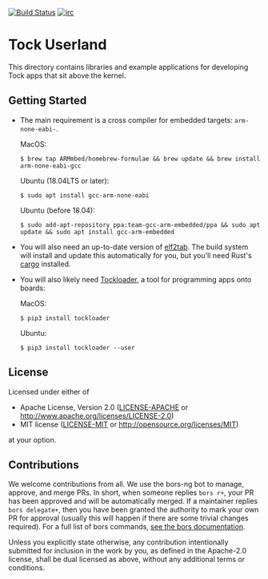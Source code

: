 [![Build Status](https://travis-ci.org/tock/libtock-c.svg?branch=master)](https://travis-ci.org/tock/libtock-c)
[![irc](https://img.shields.io/badge/irc-%23tock-lightgrey.svg)](https://kiwiirc.com/client/irc.freenode.net/tock)

Tock Userland
=============

This directory contains libraries and example applications for developing
Tock apps that sit above the kernel.


Getting Started
---------------

- The main requirement is a cross compiler for embedded targets: `arm-none-eabi-`.

  MacOS:
  ```
  $ brew tap ARMmbed/homebrew-formulae && brew update && brew install arm-none-eabi-gcc
  ```

  Ubuntu (18.04LTS or later):
  ```
  $ sudo apt install gcc-arm-none-eabi
  ```

  Ubuntu (before 18.04):
  ```
  $ sudo add-apt-repository ppa:team-gcc-arm-embedded/ppa && sudo apt update && sudo apt install gcc-arm-embedded
  ```

- You will also need an up-to-date version of [elf2tab](https://crates.io/crates/elf2tab).
The build system will install and update this automatically for you, but you'll need Rust's
[cargo](https://doc.rust-lang.org/cargo/getting-started/installation.html) installed.

- You will also likely need [Tockloader](https://github.com/tock/tockloader), a
tool for programming apps onto boards:

  MacOS:
  ```
  $ pip3 install tockloader
  ```

  Ubuntu:
  ```
  $ pip3 install tockloader --user
  ```


License
-------

Licensed under either of

- Apache License, Version 2.0 ([LICENSE-APACHE](LICENSE-APACHE) or
  http://www.apache.org/licenses/LICENSE-2.0)
- MIT license ([LICENSE-MIT](LICENSE-MIT) or
  http://opensource.org/licenses/MIT)

at your option.

Contributions
-------------

We welcome contributions from all. We use the bors-ng bot to manage, approve,
and merge PRs. In short, when someone replies `bors r+`, your PR has been
approved and will be automatically merged. If a maintainer replies
`bors delegate+`, then you have been granted the authority to mark your own
PR for approval (usually this will happen if there are some trivial changes
required). For a full list of bors commands,
[see the bors documentation](https://bors.tech/documentation/).

Unless you explicitly state otherwise, any contribution intentionally submitted
for inclusion in the work by you, as defined in the Apache-2.0 license, shall
be dual licensed as above, without any additional terms or conditions.
